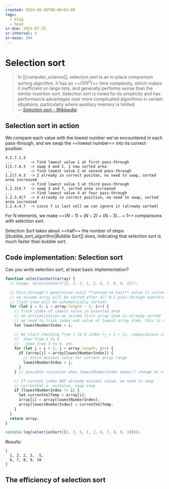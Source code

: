 ```yaml
---
created: 2024-08-26T00:00+03:00
tags:
  - blog
  - head
sr-due: 2025-07-25
sr-interval: 4
sr-ease: 204
---
```


# Selection sort

> In [[computer_science]], selection sort is an in-place comparison sorting algorithm. It has an ==$O(N^2)$== time complexity, which makes it inefficient on large lists, and generally performs worse than the similar insertion sort. Selection sort is noted for its simplicity and has performance advantages over more complicated algorithms in certain situations, particularly where auxiliary memory is limited.\
> — <cite>[Selection sort - Wikipedia](https://en.wikipedia.org/wiki/Selection_sort)</cite> <!--SR:!2024-09-10,8,250-->

## Selection sort in action

We compare each value with the lowest number we’ve encountered in each pass-through, and we swap the ==lowest number== into its correct position.
```text
4.2.7.1.3
...        -> find lowest value 1 at first pass-through
1|2.7.4.3  -> swap 4 and 1, 1 now sorted area
...        -> find lowest value 2 at second pass-through
1.2|7.4.3  -> 2 already in correct positon, no need to swap, sorted area increased
...        -> find lowest value 3 at third pass-through
1.2.3|4.7  -> swap 3 and 7, sorted area increased
...        -> find lowest value 4 at four pass-through
1.2.3.4|7  -> 4 already in correct position, no need to swap, sorted area increased
1.2.4.4.7  -> since 7 is last cell we can ignore it (already sorted)
```
<!--SR:!2024-09-10,8,250-->

For N elements, we make ==$(N - 1) + (N - 2) + (N - 3) … + 1$== comparisons with selection sort. <!--SR:!2024-09-06,2,210-->

Selection Sort takes about ==half== the number of steps [[bubble_sort_algorithm|Bubble Sort]] does, indicating that selection sort is much faster than bubble sort. <!--SR:!2024-09-11,9,250-->

## Code implementation: Selection sort

Can you write selection sort, at least basic implementation?
<br class="f">
```js
function selectionSort(array) {
  // Usage: selectionSort([2, 3, 5, 1, 2, 6, 7, 8, 9, 10]);

  // Pass-through's generation until **second-to-last** value (i current value)
  // we assume array will be sorted after all N-1 pass-through operations
  // (last item will be automatically sorted)
  for (let i = 0; i < array.length - 1; i++) {
    // Track index of lowest value in unsorted area
    // on initialization we assume first array item is already sorted
    // we need to track index and value of lowest array item, this is why used index here
    let lowestNumberIndex = i;

    // We start checking from 1 to 9 index (j = i + 1), comparasions steps
    //  then from 2 to 9
    //   then from 3 to 9, etc.
    for (let j = i + 1; j < array.length; j++) {
      if (array[j] < array[lowestNumberIndex]) {
        // Store minimal value for current array range
        lowestNumberIndex = j;
      }
    } // possible situation when lowestNumberIndex doesn't change at all

    // If current index NOT already minimal value, we need to swap
    // currentVal ⇄  minValue, swap step
    if (lowestNumberIndex != i) {
      let currentValTemp = array[i];
      array[i] = array[lowestNumberIndex];
      array[lowestNumberIndex] = currentValTemp;
    }
  }
  return array;
}

console.log(selectionSort([2, 3, 5, 1, 2, 6, 7, 8, 9, 10]));
```
_Results:_
```
[
  1, 2, 2, 3,  5,
  6, 7, 8, 9, 10
]
```

## The efficiency of selection sort
